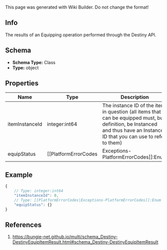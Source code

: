 <span class="wiki-builder">This page was generated with Wiki Builder. Do not change the format!</span>

## Info
The results of an Equipping operation performed through the Destiny API.

## Schema
* **Schema Type:** Class
* **Type:** object

## Properties
Name | Type | Description
---- | ---- | -----------
itemInstanceId | integer:int64 | The instance ID of the item in question (all items that can be equipped must, but definition, be Instanced and thus have an Instance ID that you can use to refer to them)
equipStatus | [[PlatformErrorCodes|Exceptions-PlatformErrorCodes]]:Enum | A PlatformErrorCodes enum indicating whether it succeeded, and if it failed why.

## Example
```javascript
{
    // Type: integer:int64
    "itemInstanceId": 0,
    // Type: [[PlatformErrorCodes|Exceptions-PlatformErrorCodes]]:Enum
    "equipStatus": {}
}

```

## References
1. https://bungie-net.github.io/multi/schema_Destiny-DestinyEquipItemResult.html#schema_Destiny-DestinyEquipItemResult
